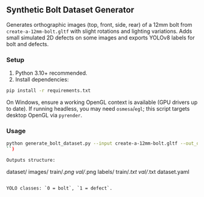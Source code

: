 ## Synthetic Bolt Dataset Generator

Generates orthographic images (top, front, side, rear) of a 12mm bolt from `create-a-12mm-bolt.gltf` with slight rotations and lighting variations. Adds small simulated 2D defects on some images and exports YOLOv8 labels for bolt and defects.

### Setup

1. Python 3.10+ recommended.
2. Install dependencies:

```bash
pip install -r requirements.txt
```

On Windows, ensure a working OpenGL context is available (GPU drivers up to date). If running headless, you may need `osmesa`/`egl`; this script targets desktop OpenGL via `pyrender`.

### Usage

```bash
python generate_bolt_dataset.py --input create-a-12mm-bolt.gltf --out_dir dataset --images_per_view 50 --img_size 640 --val_fraction 0.2
``)

Outputs structure:

```
dataset/
  images/
    train/*.png
    val/*.png
  labels/
    train/*.txt
    val/*.txt
  dataset.yaml
```

YOLO classes: `0 = bolt`, `1 = defect`.


